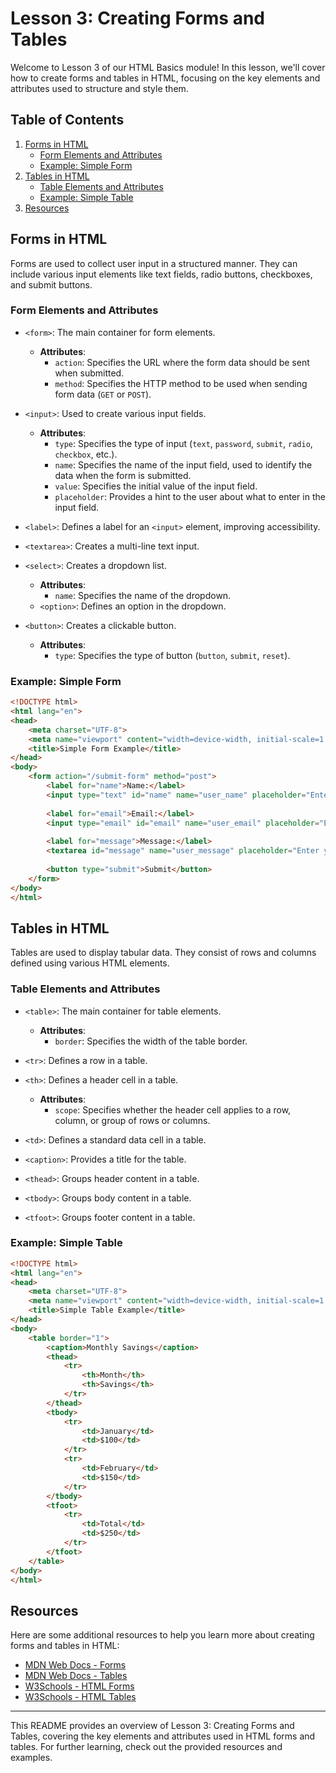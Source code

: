 # Lesson 3: Creating Forms and Tables

Welcome to Lesson 3 of our HTML Basics module! In this lesson, we'll cover how to create forms and tables in HTML, focusing on the key elements and attributes used to structure and style them.

## Table of Contents

1. [Forms in HTML](#forms-in-html)
    - [Form Elements and Attributes](#form-elements-and-attributes)
    - [Example: Simple Form](#example-simple-form)
2. [Tables in HTML](#tables-in-html)
    - [Table Elements and Attributes](#table-elements-and-attributes)
    - [Example: Simple Table](#example-simple-table)
3. [Resources](#resources)

## Forms in HTML

Forms are used to collect user input in a structured manner. They can include various input elements like text fields, radio buttons, checkboxes, and submit buttons.

### Form Elements and Attributes

- `<form>`: The main container for form elements.
  - **Attributes**:
    - `action`: Specifies the URL where the form data should be sent when submitted.
    - `method`: Specifies the HTTP method to be used when sending form data (`GET` or `POST`).

- `<input>`: Used to create various input fields.
  - **Attributes**:
    - `type`: Specifies the type of input (`text`, `password`, `submit`, `radio`, `checkbox`, etc.).
    - `name`: Specifies the name of the input field, used to identify the data when the form is submitted.
    - `value`: Specifies the initial value of the input field.
    - `placeholder`: Provides a hint to the user about what to enter in the input field.

- `<label>`: Defines a label for an `<input>` element, improving accessibility.

- `<textarea>`: Creates a multi-line text input.

- `<select>`: Creates a dropdown list.
  - **Attributes**:
    - `name`: Specifies the name of the dropdown.
  - `<option>`: Defines an option in the dropdown.

- `<button>`: Creates a clickable button.
  - **Attributes**:
    - `type`: Specifies the type of button (`button`, `submit`, `reset`).

### Example: Simple Form

```html
<!DOCTYPE html>
<html lang="en">
<head>
    <meta charset="UTF-8">
    <meta name="viewport" content="width=device-width, initial-scale=1.0">
    <title>Simple Form Example</title>
</head>
<body>
    <form action="/submit-form" method="post">
        <label for="name">Name:</label>
        <input type="text" id="name" name="user_name" placeholder="Enter your name" required>
        
        <label for="email">Email:</label>
        <input type="email" id="email" name="user_email" placeholder="Enter your email" required>
        
        <label for="message">Message:</label>
        <textarea id="message" name="user_message" placeholder="Enter your message"></textarea>
        
        <button type="submit">Submit</button>
    </form>
</body>
</html>
```

## Tables in HTML

Tables are used to display tabular data. They consist of rows and columns defined using various HTML elements.

### Table Elements and Attributes

- `<table>`: The main container for table elements.
  - **Attributes**:
    - `border`: Specifies the width of the table border.

- `<tr>`: Defines a row in a table.

- `<th>`: Defines a header cell in a table.
  - **Attributes**:
    - `scope`: Specifies whether the header cell applies to a row, column, or group of rows or columns.

- `<td>`: Defines a standard data cell in a table.

- `<caption>`: Provides a title for the table.

- `<thead>`: Groups header content in a table.

- `<tbody>`: Groups body content in a table.

- `<tfoot>`: Groups footer content in a table.

### Example: Simple Table

```html
<!DOCTYPE html>
<html lang="en">
<head>
    <meta charset="UTF-8">
    <meta name="viewport" content="width=device-width, initial-scale=1.0">
    <title>Simple Table Example</title>
</head>
<body>
    <table border="1">
        <caption>Monthly Savings</caption>
        <thead>
            <tr>
                <th>Month</th>
                <th>Savings</th>
            </tr>
        </thead>
        <tbody>
            <tr>
                <td>January</td>
                <td>$100</td>
            </tr>
            <tr>
                <td>February</td>
                <td>$150</td>
            </tr>
        </tbody>
        <tfoot>
            <tr>
                <td>Total</td>
                <td>$250</td>
            </tr>
        </tfoot>
    </table>
</body>
</html>
```

## Resources

Here are some additional resources to help you learn more about creating forms and tables in HTML:

- [MDN Web Docs - Forms](https://developer.mozilla.org/en-US/docs/Learn/Forms)
- [MDN Web Docs - Tables](https://developer.mozilla.org/en-US/docs/Learn/HTML/Tables)
- [W3Schools - HTML Forms](https://www.w3schools.com/html/html_forms.asp)
- [W3Schools - HTML Tables](https://www.w3schools.com/html/html_tables.asp)

---

This README provides an overview of Lesson 3: Creating Forms and Tables, covering the key elements and attributes used in HTML forms and tables. For further learning, check out the provided resources and examples.